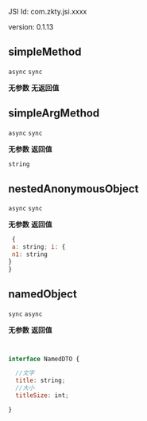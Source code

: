 

JSI Id: com.zkty.jsi.xxxx

version: 0.1.13



## simpleMethod
`async` `sync`



**无参数**
**无返回值**



## simpleArgMethod
`async` `sync`



**无参数**
**返回值**
``` js
string
``` 



## nestedAnonymousObject
`async` `sync`



**无参数**
**返回值**
``` js
 {
 a: string; i: {
 n1: string 
} 
}
``` 



## namedObject
`sync` `async`



**无参数**
**返回值**
``` js


interface NamedDTO {

  //文字
  title: string;
  //大小
  titleSize: int;

}
``` 


    